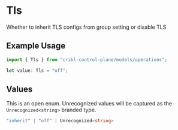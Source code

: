 # Tls

Whether to inherit TLS configs from group setting or disable TLS

## Example Usage

```typescript
import { Tls } from "cribl-control-plane/models/operations";

let value: Tls = "off";
```

## Values

This is an open enum. Unrecognized values will be captured as the `Unrecognized<string>` branded type.

```typescript
"inherit" | "off" | Unrecognized<string>
```